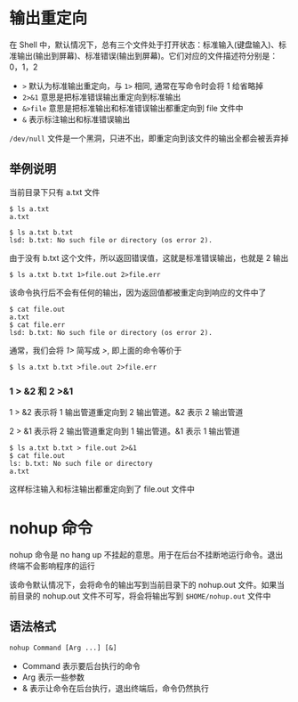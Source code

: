 # 输出重定向

在 Shell 中，默认情况下，总有三个文件处于打开状态：标准输入(键盘输入)、标准输出(输出到屏幕)、标准错误(输出到屏幕)。它们对应的文件描述符分别是：0，1，2

- `>` 默认为标准输出重定向，与 `1>` 相同, 通常在写命令时会将 1 给省略掉
- `2>&1` 意思是把标准错误输出重定向到标准输出
- `&>file` 意思是把标准输出和标准错误输出都重定向到 file 文件中
- `&` 表示标注输出和标准错误输出

`/dev/null` 文件是一个黑洞，只进不出，即重定向到该文件的输出全都会被丢弃掉

## 举例说明

当前目录下只有 a.txt 文件

```shell
$ ls a.txt
a.txt
```

```shell
$ ls a.txt b.txt
lsd: b.txt: No such file or directory (os error 2).
```

由于没有 b.txt 这个文件，所以返回错误值，这就是标准错误输出，也就是 2 输出

```shell
$ ls a.txt b.txt 1>file.out 2>file.err
```

该命令执行后不会有任何的输出，因为返回值都被重定向到响应的文件中了

```shell
$ cat file.out
a.txt
$ cat file.err
lsd: b.txt: No such file or directory (os error 2).
```

通常，我们会将 *1>* 简写成 *>*, 即上面的命令等价于

```shell
$ ls a.txt b.txt >file.out 2>file.err
```

### 1 > &2 和 2 >&1

1 > &2 表示将 1 输出管道重定向到 2 输出管道。&2 表示 2 输出管道

2 > &1 表示将 2 输出管道重定向到 1 输出管道。&1 表示 1 输出管道

```shell
$ ls a.txt b.txt > file.out 2>&1
$ cat file.out
ls: b.txt: No such file or directory
a.txt
```

这样标注输入和标注输出都重定向到了 file.out 文件中

# nohup 命令

nohup 命令是 no hang up 不挂起的意思。用于在后台不挂断地运行命令。退出终端不会影响程序的运行

该命令默认情况下，会将命令的输出写到当前目录下的 nohup.out 文件。如果当前目录的 nohup.out 文件不可写，将会将输出写到 `$HOME/nohup.out` 文件中

## 语法格式

```tex
nohup Command [Arg ...] [&]
```

- Command 表示要后台执行的命令
- Arg 表示一些参数
- & 表示让命令在后台执行，退出终端后，命令仍然执行

